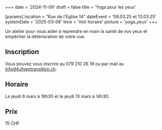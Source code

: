 +++
date = '2024-11-09'
draft = false
title = 'Yoga pour les yeux'

[params]
location = "Rue de l'Eglise 14"
dateEvent = '06.03.25 et 13.03.25'
systemDate = '2025-03-06'
time = 'Voir horaire'
picture = 'yoga_yeux'
+++

Un atelier pour vous aider à reprendre en main la santé de vos yeux et empêcher la détérioration de votre vue.

## Inscription

Vous pouvez vous inscrire au 079 210 26 19 ou par mail au info@fullyentransition.ch.

## Horaire

Le jeudi 6 mars à 19h30 et le jeudi 13 mars à 14h30.

## Prix

15 CHF
